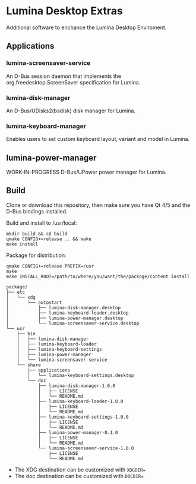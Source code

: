 # Lumina Desktop Extras

Additional software to enchance the Lumina Desktop Enviroment.

## Applications

### lumina-screensaver-service

An D-Bus session daemon that implements the org.freedesktop.ScreenSaver specification for Lumina.

### lumina-disk-manager

An D-Bus/UDisks2(bsdisk) disk manager for Lumina.

### lumina-keyboard-manager

Enables users to set custom keyboard layout, variant and model in Lumina.

## lumina-power-manager

WORK-IN-PROGRESS D-Bus/UPower power manager for Lumina.

## Build

Clone or download this repository, then make sure you have Qt 4/5 and the D-Bus bindings installed.

Build and install to /usr/local:

```
mkdir build && cd build
qmake CONFIG+=release .. && make
make install
```

Package for distribution:

```
qmake CONFIG+=release PREFIX=/usr
make
make INSTALL_ROOT=/path/to/where/you/want/the/package/content install
```
```
package/
├── etc
│   └── xdg
│       └── autostart
│           ├── lumina-disk-manager.desktop
│           ├── lumina-keyboard-loader.desktop
│           ├── lumina-power-manager.desktop
│           └── lumina-screensaver-service.desktop
└── usr
    ├── bin
    │   ├── lumina-disk-manager
    │   ├── lumina-keyboard-loader
    │   ├── lumina-keyboard-settings
    │   ├── lumina-power-manager
    │   └── lumina-screensaver-service
    └── share
        ├── applications
        │   └── lumina-keyboard-settings.desktop
        └── doc
            ├── lumina-disk-manager-1.0.0
            │   ├── LICENSE
            │   └── README.md
            ├── lumina-keyboard-loader-1.0.0
            │   ├── LICENSE
            │   └── README.md
            ├── lumina-keyboard-settings-1.0.0
            │   ├── LICENSE
            │   └── README.md
            ├── lumina-power-manager-0.1.0
            │   ├── LICENSE
            │   └── README.md
            └── lumina-screensaver-service-1.0.0
                ├── LICENSE
                └── README.md
```
 * The XDG destination can be customized with ``XDGDIR=``
 * The doc destination can be customized with ``DOCDIR=``
